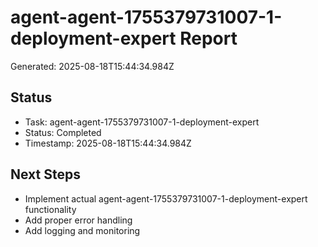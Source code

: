 # agent-agent-1755379731007-1-deployment-expert Report

Generated: 2025-08-18T15:44:34.984Z

## Status
- Task: agent-agent-1755379731007-1-deployment-expert
- Status: Completed
- Timestamp: 2025-08-18T15:44:34.984Z

## Next Steps
- Implement actual agent-agent-1755379731007-1-deployment-expert functionality
- Add proper error handling
- Add logging and monitoring

